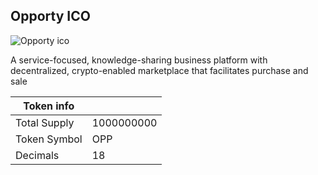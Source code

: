 ## Opporty ICO

![Opporty ico](https://opporty.com/assets/img/ico/opp.png)

A service-focused,
knowledge-sharing business platform
with decentralized, crypto-enabled marketplace
that facilitates purchase and sale


| Token info  |              |
| --- | --- |
| Total Supply  | 1000000000 |
| Token Symbol  | OPP    |  
| Decimals      | 18      |   
